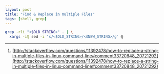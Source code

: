 ```yaml
---
layout: post
title: "Find & Replace in multiple Files"
tags: [shell, grep]
---
```


```bash
grep -rli "<$OLD_STRING>" . | \
  xargs -i@ sed -i 's/<$OLD_STRING>/<$NEW_STRING>/g' @
```

---
1. [http://stackoverflow.com/questions/11392478/how-to-replace-a-string-in-multiple-files-in-linux-command-line#comment33720848_20721292](http://stackoverflow.com/questions/11392478/how-to-replace-a-string-in-multiple-files-in-linux-command-line#comment33720848_20721292)
